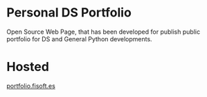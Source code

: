 # Personal DS Portfolio
Open Source Web Page, that has been developed for publish public portfolio for DS and General Python developments.

# Hosted
[portfolio.fisoft.es](http://portfolio.fisoft.es)
